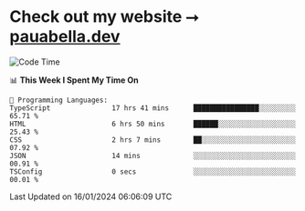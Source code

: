 # Check out my website ⭢ [pauabella.dev](https://pauabella.dev)

<!--START_SECTION:waka-->
![Code Time](http://img.shields.io/badge/Code%20Time-2%2C859%20hrs%203%20mins-blue)

📊 **This Week I Spent My Time On** 

```text
💬 Programming Languages: 
TypeScript               17 hrs 41 mins      ████████████████░░░░░░░░░   65.71 % 
HTML                     6 hrs 50 mins       ██████░░░░░░░░░░░░░░░░░░░   25.43 % 
CSS                      2 hrs 7 mins        ██░░░░░░░░░░░░░░░░░░░░░░░   07.92 % 
JSON                     14 mins             ░░░░░░░░░░░░░░░░░░░░░░░░░   00.91 % 
TSConfig                 0 secs              ░░░░░░░░░░░░░░░░░░░░░░░░░   00.01 % 
```


 Last Updated on 16/01/2024 06:06:09 UTC
<!--END_SECTION:waka-->
